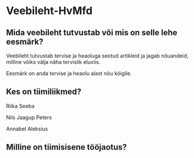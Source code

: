 # Veebileht-HvMfd
## Mida veebileht tutvustab või mis on selle lehe eesmärk?
Veebileht tutvustab tervise ja heaoluga seotud artikleid ja jagab nõuandeid, milline võiks välja näha tervislik eluviis. 

Eesmärk on anda tervise ja heaolu alast nõu kõigile.
## Kes on tiimiliikmed?
Riika Seeba

Nils Jaagup Peters

Annabel Aleksius
## Milline on tiimisisene tööjaotus?
